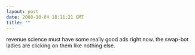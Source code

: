 ```yaml
---
layout: post
date: 2008-10-04 18:11:21 GMT
title: ""
---
```

revenue science must have some really good ads right now. the swap-bot ladies are clicking on them like nothing else.